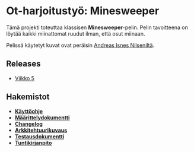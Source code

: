 # **Ot-harjoitustyö: Minesweeper**
Tämä projekti toteuttaa klassisen **Minesweeper**-pelin. Pelin tavoitteena on löytää kaikki miinattomat ruudut ilman, että osut miinaan.

Pelissä käytetyt kuvat ovat peräisin [Andreas Isnes Nilseniltä](https://github.com/andreasisnes/pygame-minesweeper-sprites/blob/master/minesweeper/images/tiles/2.0.png).

## **Releases**
- [Viikko 5](https://github.com/OtsoH/ot-harjoitustyo/releases/tag/viikko5)

## **Hakemistot**
- [**Käyttöohje**](dokumentaatio/kayttoohje.md)
- [**Määrittelydokumentti**](dokumentaatio/maarittelydokumentti.md)
- [**Changelog**](dokumentaatio/changelog.md)
- [**Arkkitehtuurikuvaus**](dokumentaatio/arkkitehtuuri.md)
- [**Testausdokumentti**](dokumentaatio/testaus.md)
- [**Tuntikirjanpito**](dokumentaatio/tuntikirjanpito.md)